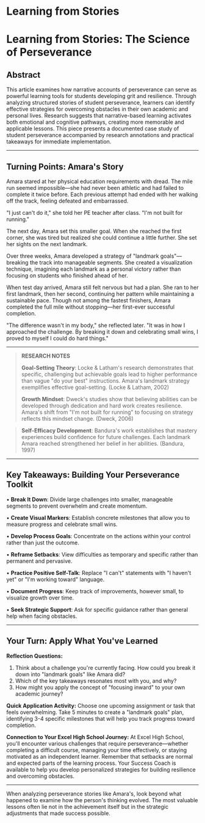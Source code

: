

# Learning from Stories

# Learning from Stories: The Science of Perseverance

## Abstract

This article examines how narrative accounts of perseverance can serve as powerful learning tools for students developing grit and resilience. Through analyzing structured stories of student perseverance, learners can identify effective strategies for overcoming obstacles in their own academic and personal lives. Research suggests that narrative-based learning activates both emotional and cognitive pathways, creating more memorable and applicable lessons. This piece presents a documented case study of student perseverance accompanied by research annotations and practical takeaways for immediate implementation.

---

## Turning Points: Amara's Story

Amara stared at her physical education requirements with dread. The mile run seemed impossible—she had never been athletic and had failed to complete it twice before. Each previous attempt had ended with her walking off the track, feeling defeated and embarrassed.

"I just can't do it," she told her PE teacher after class. "I'm not built for running."



The next day, Amara set this smaller goal. When she reached the first corner, she was tired but realized she could continue a little further. She set her sights on the next landmark.

Over three weeks, Amara developed a strategy of "landmark goals"—breaking the track into manageable segments. She created a visualization technique, imagining each landmark as a personal victory rather than focusing on students who finished ahead of her.

When test day arrived, Amara still felt nervous but had a plan. She ran to her first landmark, then her second, continuing her pattern while maintaining a sustainable pace. Though not among the fastest finishers, Amara completed the full mile without stopping—her first-ever successful completion.

"The difference wasn't in my body," she reflected later. "It was in how I approached the challenge. By breaking it down and celebrating small wins, I proved to myself I could do hard things."

---

> **RESEARCH NOTES**
> 
> **Goal-Setting Theory**: Locke & Latham's research demonstrates that specific, challenging but achievable goals lead to higher performance than vague "do your best" instructions. Amara's landmark strategy exemplifies effective goal-setting. (Locke & Latham, 2002)
> 
> **Growth Mindset**: Dweck's studies show that believing abilities can be developed through dedication and hard work creates resilience. Amara's shift from "I'm not built for running" to focusing on strategy reflects this mindset change. (Dweck, 2006)
> 

> 
> **Self-Efficacy Development**: Bandura's work establishes that mastery experiences build confidence for future challenges. Each landmark Amara reached strengthened her belief in her abilities. (Bandura, 1997)

---

## Key Takeaways: Building Your Perseverance Toolkit

• **Break It Down**: Divide large challenges into smaller, manageable segments to prevent overwhelm and create momentum.

• **Create Visual Markers**: Establish concrete milestones that allow you to measure progress and celebrate small wins.



• **Develop Process Goals**: Concentrate on the actions within your control rather than just the outcome.

• **Reframe Setbacks**: View difficulties as temporary and specific rather than permanent and pervasive.

• **Practice Positive Self-Talk**: Replace "I can't" statements with "I haven't yet" or "I'm working toward" language.

• **Document Progress**: Keep track of improvements, however small, to visualize growth over time.

• **Seek Strategic Support**: Ask for specific guidance rather than general help when facing obstacles.

---

## Your Turn: Apply What You've Learned

**Reflection Questions:**
1. Think about a challenge you're currently facing. How could you break it down into "landmark goals" like Amara did?
2. Which of the key takeaways resonates most with you, and why?
3. How might you apply the concept of "focusing inward" to your own academic journey?

**Quick Application Activity:**
Choose one upcoming assignment or task that feels overwhelming. Take 5 minutes to create a "landmark goals" plan, identifying 3-4 specific milestones that will help you track progress toward completion.

**Connection to Your Excel High School Journey:**
At Excel High School, you'll encounter various challenges that require perseverance—whether completing a difficult course, managing your time effectively, or staying motivated as an independent learner. Remember that setbacks are normal and expected parts of the learning process. Your Success Coach is available to help you develop personalized strategies for building resilience and overcoming obstacles.

---

When analyzing perseverance stories like Amara's, look beyond what happened to examine how the person's thinking evolved. The most valuable lessons often lie not in the achievement itself but in the strategic adjustments that made success possible.